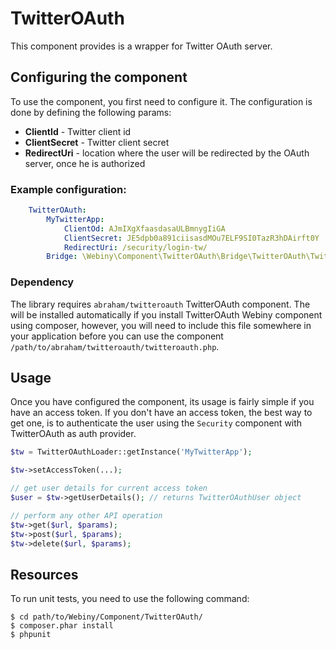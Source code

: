 TwitterOAuth
============

This component provides is a wrapper for Twitter OAuth server.

## Configuring the component

To use the component, you first need to configure it.
The configuration is done by defining the following params:

- **ClientId** - Twitter client id
- **ClientSecret** - Twitter client secret
- **RedirectUri** - location where the user will be redirected by the OAuth server, once he is authorized

### Example configuration:

```yaml
    TwitterOAuth:
        MyTwitterApp:
            ClientOd: AJmIXgXfaasdasaULBmnygIiGA
            ClientSecret: JE5dpb0a891ciisasdMOu7ELF9SI0TazR3hDAirft0Y
            RedirectUri: /security/login-tw/
        Bridge: \Webiny\Component\TwitterOAuth\Bridge\TwitterOAuth\TwitterOAuth
```


### Dependency

The library requires `abraham/twitteroauth` TwitterOAuth component. The will be installed automatically if you install
TwitterOAuth Webiny component using composer, however, you will need to include this file somewhere in your application
before you can use the component `/path/to/abraham/twitteroauth/twitteroauth.php`.

## Usage

Once you have configured the component, its usage is fairly simple if you have an access token. If you don't have an access token, the best way to get one, is to authenticate the user using the `Security` component with TwitterOAuth as auth provider.

```php
$tw = TwitterOAuthLoader::getInstance('MyTwitterApp');

$tw->setAccessToken(...);

// get user details for current access token
$user = $tw->getUserDetails(); // returns TwitterOAuthUser object

// perform any other API operation
$tw->get($url, $params);
$tw->post($url, $params);
$tw->delete($url, $params);
```

Resources
---------

To run unit tests, you need to use the following command:

    $ cd path/to/Webiny/Component/TwitterOAuth/
    $ composer.phar install
    $ phpunit